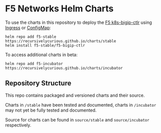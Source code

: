 # F5 Networks Helm Charts

To use the charts in this repository to deploy the [F5 k8s-bigip-ctlr](https://github.com/F5Networks/k8s-bigip-ctlr) using [Ingress](https://kubernetes.io/docs/concepts/services-networking/ingress/) or [ConfigMap](https://kubernetes.io/docs/tasks/configure-pod-container/configure-pod-configmap/):

```
helm repo add f5-stable https://recursivelycurious.github.io/charts/stable
helm install f5-stable/f5-bigip-ctlr
```

To access additional charts in beta:

```
helm repo add f5-incubator https://recursivelycurious.github.io/charts/incubator
```

## Repository Structure

This repo contains packaged and versioned charts and their source. 

Charts in `/stable` have been tested and documented, charts in `/incubator` may not yet be fully tested and documented. 

Source for charts can be found in `source/stable` and `source/incubator` respectively.

